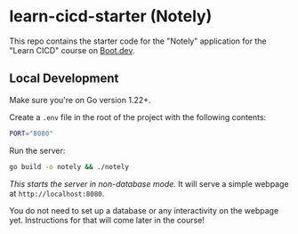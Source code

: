# learn-cicd-starter (Notely)

This repo contains the starter code for the "Notely" application for the "Learn CICD" course on [Boot.dev](https://boot.dev).

## Local Development

Make sure you're on Go version 1.22+.

Create a `.env` file in the root of the project with the following contents:

```bash
PORT="8080"
```

Run the server:

```bash
go build -o notely && ./notely
```

*This starts the server in non-database mode.* It will serve a simple webpage at `http://localhost:8080`.

You do not need to set up a database or any interactivity on the webpage yet. Instructions for that will come later in the course!
